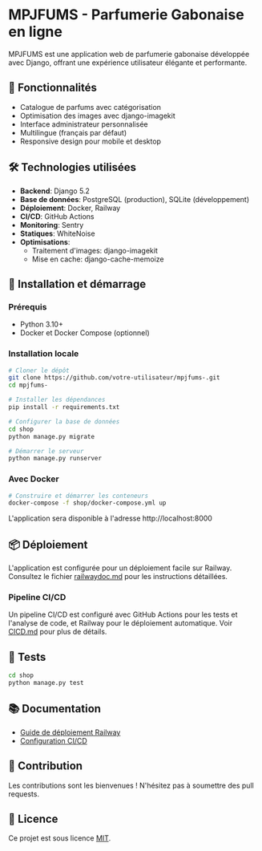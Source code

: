 # MPJFUMS - Parfumerie Gabonaise en ligne

MPJFUMS est une application web de parfumerie gabonaise développée avec Django, offrant une expérience utilisateur élégante et performante.

## 🌟 Fonctionnalités

- Catalogue de parfums avec catégorisation
- Optimisation des images avec django-imagekit
- Interface administrateur personnalisée
- Multilingue (français par défaut)
- Responsive design pour mobile et desktop

## 🛠️ Technologies utilisées

- **Backend**: Django 5.2
- **Base de données**: PostgreSQL (production), SQLite (développement)
- **Déploiement**: Docker, Railway
- **CI/CD**: GitHub Actions
- **Monitoring**: Sentry
- **Statiques**: WhiteNoise
- **Optimisations**:
  - Traitement d'images: django-imagekit
  - Mise en cache: django-cache-memoize

## 🚀 Installation et démarrage

### Prérequis
- Python 3.10+
- Docker et Docker Compose (optionnel)

### Installation locale

```bash
# Cloner le dépôt
git clone https://github.com/votre-utilisateur/mpjfums-.git
cd mpjfums-

# Installer les dépendances
pip install -r requirements.txt

# Configurer la base de données
cd shop
python manage.py migrate

# Démarrer le serveur
python manage.py runserver
```

### Avec Docker

```bash
# Construire et démarrer les conteneurs
docker-compose -f shop/docker-compose.yml up
```

L'application sera disponible à l'adresse http://localhost:8000

## 📦 Déploiement

L'application est configurée pour un déploiement facile sur Railway. Consultez le fichier [railwaydoc.md](railwaydoc.md) pour les instructions détaillées.

### Pipeline CI/CD

Un pipeline CI/CD est configuré avec GitHub Actions pour les tests et l'analyse de code, et Railway pour le déploiement automatique. Voir [CICD.md](CICD.md) pour plus de détails.

## 🧪 Tests

```bash
cd shop
python manage.py test
```

## 📚 Documentation

- [Guide de déploiement Railway](railwaydoc.md)
- [Configuration CI/CD](CICD.md)

## 🤝 Contribution

Les contributions sont les bienvenues ! N'hésitez pas à soumettre des pull requests.

## 📝 Licence

Ce projet est sous licence [MIT](LICENSE).